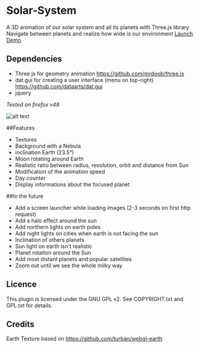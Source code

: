 # Solar-System

A 3D animation of our solar system and all its planets with Three.js library
Navigate between planets and realize how wide is our environment
[Launch Demo](http://138.68.132.208/Solar-System/solarSystem.html)

## Dependencies
- Three js for geometry animation https://github.com/mrdoob/three.js
- dat.gui for creating a user interface (menu on top-right) https://github.com/dataarts/dat.gui
- jquery

*Tested on firefox v48*

![alt text](screencast/screencast.gif "ScreenCast")

##Features
* Textures
* Background with a Nebula
* inclination Earth (23.5°)
* Moon rotating around Earth
* Realistic ratio between radius, revolution, orbit and distance from Sun
* Modification of the animation speed
* Day counter
* Display informations about the focused planet

##In the future
* Add a screen launcher while loading images (2-3 seconds on first http request)
* Add a halo effect around the sun
* Add northern lights on earth poles
* Add night lights on cities when earth is not facing the sun
* Inclination of others planets
* Sun light on earth isn't realistic
* Planet rotation around the Sun
* Add most distant planets and popular satellites
* Zoom out until we see the whole milky way

## Licence
This plugin is licensed under the GNU GPL v2. See COPYRIGHT.txt and GPL.txt for details.

## Credits
Earth Texture based on https://github.com/turban/webgl-earth
